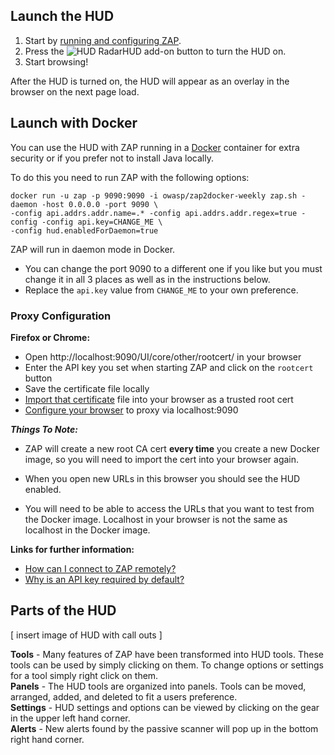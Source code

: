 ## Launch the HUD

1. Start by [running and configuring ZAP](https://github.com/zaproxy/zaproxy).
2. Press the ![HUD Radar](https://raw.githubusercontent.com/zaproxy/zap-hud/master/src/main/resources/org/zaproxy/zap/extension/hud/resources/radar.png)HUD add-on button to turn the HUD on.
3. Start browsing!

After the HUD is turned on, the HUD will appear as an overlay in the browser on the next page load.

## Launch with Docker

You can use the HUD with ZAP running in a [Docker](https://github.com/zaproxy/zaproxy/wiki/Docker) container for extra security or if you prefer not to install Java locally.

To do this you need to run ZAP with the following options:

```
docker run -u zap -p 9090:9090 -i owasp/zap2docker-weekly zap.sh -daemon -host 0.0.0.0 -port 9090 \
-config api.addrs.addr.name=.* -config api.addrs.addr.regex=true -config -config api.key=CHANGE_ME \
-config hud.enabledForDaemon=true
```

ZAP will run in daemon mode in Docker.

- You can change the port 9090 to a different one if you like but you must change it in all 3 places as well as in the instructions below.
- Replace the `api.key` value from `CHANGE_ME` to your own preference.

### Proxy Configuration

**Firefox or Chrome:**

- Open http://localhost:9090/UI/core/other/rootcert/ in your browser
- Enter the API key you set when starting ZAP and click on the `rootcert` button
- Save the certificate file locally
- [Import that certificate](https://github.com/zaproxy/zap-core-help/wiki/HelpUiDialogsOptionsDynsslcert#install-zap-root-ca-certificate) file into your browser as a trusted root cert
- [Configure your browser](https://github.com/zaproxy/zap-core-help/wiki/HelpStartProxies) to proxy via localhost:9090

**_Things To Note:_**

- ZAP will create a new root CA cert **every time** you create a new Docker image, so you will need to import the cert into your browser again.

- When you open new URLs in this browser you should see the HUD enabled.

- You will need to be able to access the URLs that you want to test from the Docker image. Localhost in your browser is not the same as localhost in the Docker image.

**Links for further information:**

- [How can I connect to ZAP remotely?](https://github.com/zaproxy/zaproxy/wiki/FAQremote)
- [Why is an API key required by default?](https://github.com/zaproxy/zaproxy/wiki/FAQapikey)

## Parts of the HUD

[ insert image of HUD with call outs ]

**Tools** - Many features of ZAP have been transformed into HUD tools. These tools can be used by simply clicking on them. To change options or settings for a tool simply right click on them.  
**Panels** - The HUD tools are organized into panels. Tools can be moved, arranged, added, and deleted to fit a users preference.  
**Settings** - HUD settings and options can be viewed by clicking on the gear in the upper left hand corner.  
**Alerts** - New alerts found by the passive scanner will pop up in the bottom right hand corner.
